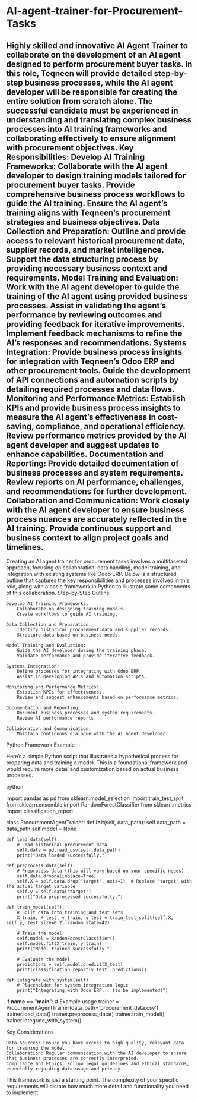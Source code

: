 # AI-agent-trainer-for-Procurement-Tasks
Highly skilled and innovative AI Agent Trainer to collaborate on the development of an AI agent designed to perform procurement buyer tasks. In this role, Teqneen will provide detailed step-by-step business processes, while the AI agent developer will be responsible for creating the entire solution from scratch alone. The successful candidate must be experienced in understanding and translating complex business processes into AI training frameworks and collaborating effectively to ensure alignment with procurement objectives. Key Responsibilities: Develop AI Training Frameworks: Collaborate with the AI agent developer to design training models tailored for procurement buyer tasks. Provide comprehensive business process workflows to guide the AI training. Ensure the AI agent’s training aligns with Teqneen’s procurement strategies and business objectives. Data Collection and Preparation: Outline and provide access to relevant historical procurement data, supplier records, and market intelligence. Support the data structuring process by providing necessary business context and requirements. Model Training and Evaluation: Work with the AI agent developer to guide the training of the AI agent using provided business processes. Assist in validating the agent’s performance by reviewing outcomes and providing feedback for iterative improvements. Implement feedback mechanisms to refine the AI’s responses and recommendations. Systems Integration: Provide business process insights for integration with Teqneen’s Odoo ERP and other procurement tools. Guide the development of API connections and automation scripts by detailing required processes and data flows. Monitoring and Performance Metrics: Establish KPIs and provide business process insights to measure the AI agent’s effectiveness in cost-saving, compliance, and operational efficiency. Review performance metrics provided by the AI agent developer and suggest updates to enhance capabilities. Documentation and Reporting: Provide detailed documentation of business processes and system requirements. Review reports on AI performance, challenges, and recommendations for further development. Collaboration and Communication: Work closely with the AI agent developer to ensure business process nuances are accurately reflected in the AI training. Provide continuous support and business context to align project goals and timelines.
-------------------
Creating an AI agent trainer for procurement tasks involves a multifaceted approach, focusing on collaboration, data handling, model training, and integration with existing systems like Odoo ERP. Below is a structured outline that captures the key responsibilities and processes involved in this role, along with a basic framework in Python to illustrate some components of this collaboration.
Step-by-Step Outline

    Develop AI Training Frameworks:
        Collaborate on designing training models.
        Create workflows to guide AI training.

    Data Collection and Preparation:
        Identify historical procurement data and supplier records.
        Structure data based on business needs.

    Model Training and Evaluation:
        Guide the AI developer during the training phase.
        Validate performance and provide iterative feedback.

    Systems Integration:
        Define processes for integrating with Odoo ERP.
        Assist in developing APIs and automation scripts.

    Monitoring and Performance Metrics:
        Establish KPIs for effectiveness.
        Review and suggest enhancements based on performance metrics.

    Documentation and Reporting:
        Document business processes and system requirements.
        Review AI performance reports.

    Collaboration and Communication:
        Maintain continuous dialogue with the AI agent developer.

Python Framework Example

Here’s a simple Python script that illustrates a hypothetical process for preparing data and training a model. This is a foundational framework and would require more detail and customization based on actual business processes.

python

import pandas as pd
from sklearn.model_selection import train_test_split
from sklearn.ensemble import RandomForestClassifier
from sklearn.metrics import classification_report

class ProcurementAgentTrainer:
    def __init__(self, data_path):
        self.data_path = data_path
        self.model = None

    def load_data(self):
        # Load historical procurement data
        self.data = pd.read_csv(self.data_path)
        print("Data loaded successfully.")
    
    def preprocess_data(self):
        # Preprocess data (this will vary based on your specific needs)
        self.data.dropna(inplace=True)
        self.X = self.data.drop('target', axis=1)  # Replace 'target' with the actual target variable
        self.y = self.data['target']
        print("Data preprocessed successfully.")

    def train_model(self):
        # Split data into training and test sets
        X_train, X_test, y_train, y_test = train_test_split(self.X, self.y, test_size=0.2, random_state=42)
        
        # Train the model
        self.model = RandomForestClassifier()
        self.model.fit(X_train, y_train)
        print("Model trained successfully.")

        # Evaluate the model
        predictions = self.model.predict(X_test)
        print(classification_report(y_test, predictions))

    def integrate_with_system(self):
        # Placeholder for system integration logic
        print("Integrating with Odoo ERP... (to be implemented)")

if __name__ == "__main__":
    # Example usage
    trainer = ProcurementAgentTrainer(data_path='procurement_data.csv')
    trainer.load_data()
    trainer.preprocess_data()
    trainer.train_model()
    trainer.integrate_with_system()

Key Considerations

    Data Sources: Ensure you have access to high-quality, relevant data for training the model.
    Collaboration: Regular communication with the AI developer to ensure that business processes are correctly interpreted.
    Compliance and Ethics: Follow legal guidelines and ethical standards, especially regarding data usage and privacy.

This framework is just a starting point. The complexity of your specific requirements will dictate how much more detail and functionality you need to implement.
